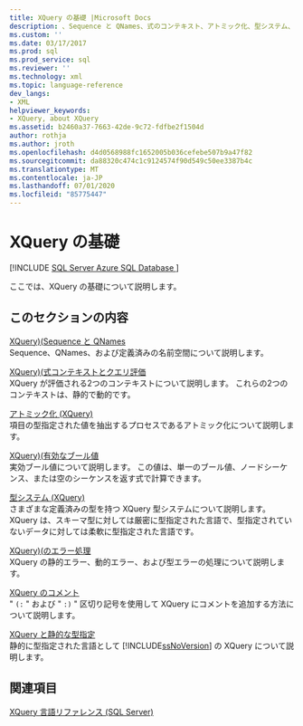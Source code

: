 ```yaml
---
title: XQuery の基礎 |Microsoft Docs
description: 、Sequence と QNames、式のコンテキスト、アトミック化、型システム、エラー処理、コメントなど、XQuery 言語の基礎について説明します。
ms.custom: ''
ms.date: 03/17/2017
ms.prod: sql
ms.prod_service: sql
ms.reviewer: ''
ms.technology: xml
ms.topic: language-reference
dev_langs:
- XML
helpviewer_keywords:
- XQuery, about XQuery
ms.assetid: b2460a37-7663-42de-9c72-fdfbe2f1504d
author: rothja
ms.author: jroth
ms.openlocfilehash: d4d0568988fc1652005b036cefebe507b9a47f82
ms.sourcegitcommit: da88320c474c1c9124574f90d549c50ee3387b4c
ms.translationtype: MT
ms.contentlocale: ja-JP
ms.lasthandoff: 07/01/2020
ms.locfileid: "85775447"
---
```

# <a name="xquery-basics"></a>XQuery の基礎
[!INCLUDE [SQL Server Azure SQL Database ](../includes/applies-to-version/sqlserver.md)]

  ここでは、XQuery の基礎について説明します。  
  
## <a name="in-this-section"></a>このセクションの内容  
 [XQuery&#41;&#40;Sequence と QNames](../xquery/sequence-and-qnames-xquery.md)  
 Sequence、QNames、および定義済みの名前空間について説明します。  
  
 [XQuery&#41;&#40;式コンテキストとクエリ評価](../xquery/expression-context-and-query-evaluation-xquery.md)  
 XQuery が評価される2つのコンテキストについて説明します。 これらの2つのコンテキストは、静的で動的です。  
  
 [アトミック化 &#40;XQuery&#41;](../xquery/atomization-xquery.md)  
 項目の型指定された値を抽出するプロセスであるアトミック化について説明します。  
  
 [XQuery&#41;&#40;有効なブール値](../xquery/effective-boolean-value-xquery.md)  
 実効ブール値について説明します。 この値は、単一のブール値、ノードシーケンス、または空のシーケンスを返す式で計算できます。  
  
 [型システム &#40;XQuery&#41;](../xquery/type-system-xquery.md)  
 さまざまな定義済みの型を持つ XQuery 型システムについて説明します。 XQuery は、スキーマ型に対しては厳密に型指定された言語で、型指定されていないデータに対しては柔軟に型指定された言語です。  
  
 [XQuery&#41;&#40;のエラー処理](../xquery/error-handling-xquery.md)  
 XQuery の静的エラー、動的エラー、および型エラーの処理について説明します。  
  
 [XQuery のコメント](../xquery/comments-in-xquery.md)  
 " `(:` " および " `:)` " 区切り記号を使用して XQuery にコメントを追加する方法について説明します。  
  
 [XQuery と静的な型指定](../xquery/xquery-and-static-typing.md)  
 静的に型指定された言語として [!INCLUDE[ssNoVersion](../includes/ssnoversion-md.md)] の XQuery について説明します。  
  
## <a name="see-also"></a>関連項目  
 [XQuery 言語リファレンス &#40;SQL Server&#41;](../xquery/xquery-language-reference-sql-server.md)  
  
  
